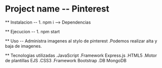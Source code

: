 # Project name -- Pinterest

** Instalacion
   -- 1. npm i      -->    Dependencias

** Ejecucion
   -- 1. npm start

** Uso
   -- Administra imagenes al stylo de pinterest
      .Podemos realizar alta y baja de imagenes.

** Tecnologias utilizadas
   .JavaScript
   .Framework Express.js
   .HTML5
   .Motor de plantillas EJS
   .CSS3
   .Framework Bootstrap
   .DB MongoDB
